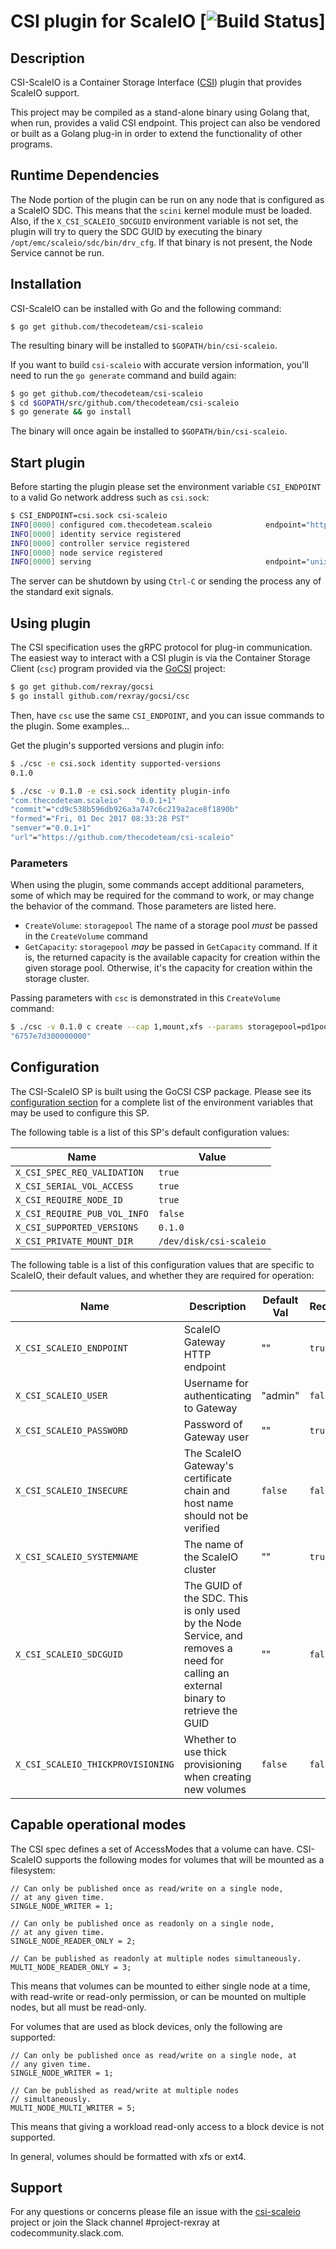 # CSI plugin for ScaleIO [![Build Status](http://travis-ci.org/thecodeteam/csi-scaleio.svg?branch=master)]

## Description
CSI-ScaleIO is a Container Storage Interface ([CSI](https://github.com/container-storage-interface/spec))
plugin that provides ScaleIO support.

This project may be compiled as a stand-alone binary using Golang that, when
run, provides a valid CSI endpoint. This project can also be vendored or built
as a Golang plug-in in order to extend the functionality of other programs.

## Runtime Dependencies
The Node portion of the plugin can be run on any node that is configured as a
ScaleIO SDC. This means that the `scini` kernel module must be loaded. Also,
if the `X_CSI_SCALEIO_SDCGUID` environment variable is not set, the plugin will
try to query the SDC GUID by executing the binary
`/opt/emc/scaleio/sdc/bin/drv_cfg`. If that binary is not present, the Node
Service cannot be run.

## Installation
CSI-ScaleIO can be installed with Go and the following command:

`$ go get github.com/thecodeteam/csi-scaleio`

The resulting binary will be installed to `$GOPATH/bin/csi-scaleio`.

If you want to build `csi-scaleio` with accurate version information, you'll
need to run the `go generate` command and build again:

```bash
$ go get github.com/thecodeteam/csi-scaleio
$ cd $GOPATH/src/github.com/thecodeteam/csi-scaleio
$ go generate && go install
```

The binary will once again be installed to `$GOPATH/bin/csi-scaleio`.

## Start plugin
Before starting the plugin please set the environment variable
`CSI_ENDPOINT` to a valid Go network address such as `csi.sock`:

```bash
$ CSI_ENDPOINT=csi.sock csi-scaleio
INFO[0000] configured com.thecodeteam.scaleio            endpoint="https://10.50.10.100:443" insecure=true password="******" privatedir=/dev/disk/csi-scaleio sdcGUID= systemname=democluster thickprovision=false user=admin
INFO[0000] identity service registered
INFO[0000] controller service registered
INFO[0000] node service registered
INFO[0000] serving                                       endpoint="unix:///csi.sock"
```

The server can be shutdown by using `Ctrl-C` or sending the process
any of the standard exit signals.

## Using plugin
The CSI specification uses the gRPC protocol for plug-in communication.
The easiest way to interact with a CSI plugin is via the Container
Storage Client (`csc`) program provided via the
[GoCSI](https://github.com/rexray/gocsi) project:

```bash
$ go get github.com/rexray/gocsi
$ go install github.com/rexray/gocsi/csc
```

Then, have `csc` use the same `CSI_ENDPOINT`, and you can issue commands
to the plugin. Some examples...

Get the plugin's supported versions and plugin info:

```bash
$ ./csc -e csi.sock identity supported-versions
0.1.0

$ ./csc -v 0.1.0 -e csi.sock identity plugin-info
"com.thecodeteam.scaleio"	"0.0.1+1"
"commit"="cd9c538b596db926a3a747c6c219a2ace8f1890b"
"formed"="Fri, 01 Dec 2017 08:33:28 PST"
"semver"="0.0.1+1"
"url"="https://github.com/thecodeteam/csi-scaleio"
```

### Parameters
When using the plugin, some commands accept additional parameters, some of which
may be required for the command to work, or may change the behavior of the
command. Those parameters are listed here.

* `CreateVolume`: `storagepool` The name of a storage pool *must* be passed
  in the `CreateVolume` command
* `GetCapacity`: `storagepool` *may* be passed in `GetCapacity` command. If it
  is, the returned capacity is the available capacity for creation within the
  given storage pool. Otherwise, it's the capacity for creation within the
  storage cluster.

Passing parameters with `csc` is demonstrated in this `CreateVolume` command:

```bash
$ ./csc -v 0.1.0 c create --cap 1,mount,xfs --params storagepool=pd1pool1 myvol
"6757e7d300000000"
```

## Configuration
The CSI-ScaleIO SP is built using the GoCSI CSP package. Please
see its
[configuration section](https://github.com/rexray/gocsi#configuration)
for a complete list of the environment variables that may be used to
configure this SP.

The following table is a list of this SP's default configuration values:

| Name | Value |
|------|---------|
| `X_CSI_SPEC_REQ_VALIDATION` | `true` |
| `X_CSI_SERIAL_VOL_ACCESS` | `true` |
| `X_CSI_REQUIRE_NODE_ID` | `true` |
| `X_CSI_REQUIRE_PUB_VOL_INFO` | `false` |
| `X_CSI_SUPPORTED_VERSIONS` | `0.1.0` |
| `X_CSI_PRIVATE_MOUNT_DIR` | `/dev/disk/csi-scaleio` |

The following table is a list of this configuration values that are specific
to ScaleIO, their default values, and whether they are required for operation:

| Name | Description | Default Val | Required |
|------|-------------|-------------|----------|
| `X_CSI_SCALEIO_ENDPOINT` | ScaleIO Gateway HTTP endpoint | "" | `true` |
| `X_CSI_SCALEIO_USER`     | Username for authenticating to Gateway | "admin" | `false` |
| `X_CSI_SCALEIO_PASSWORD` | Password of Gateway user | "" | `true` |
| `X_CSI_SCALEIO_INSECURE` | The ScaleIO Gateway's certificate chain and host name should not be verified | `false` | `false` |
| `X_CSI_SCALEIO_SYSTEMNAME` | The name of the ScaleIO cluster | "" | `true` |
| `X_CSI_SCALEIO_SDCGUID` | The GUID of the SDC. This is only used by the Node Service, and removes a need for calling an external binary to retrieve the GUID | "" | `false` |
| `X_CSI_SCALEIO_THICKPROVISIONING` | Whether to use thick provisioning when creating new volumes | `false` | `false` |

## Capable operational modes
The CSI spec defines a set of AccessModes that a volume can have. CSI-ScaleIO
supports the following modes for volumes that will be mounted as a filesystem:

```
// Can only be published once as read/write on a single node,
// at any given time.
SINGLE_NODE_WRITER = 1;

// Can only be published once as readonly on a single node,
// at any given time.
SINGLE_NODE_READER_ONLY = 2;

// Can be published as readonly at multiple nodes simultaneously.
MULTI_NODE_READER_ONLY = 3;
```

This means that volumes can be mounted to either single node at a time, with
read-write or read-only permission, or can be mounted on multiple nodes, but all
must be read-only.

For volumes that are used as block devices, only the following are supported:

```
// Can only be published once as read/write on a single node, at
// any given time.
SINGLE_NODE_WRITER = 1;

// Can be published as read/write at multiple nodes
// simultaneously.
MULTI_NODE_MULTI_WRITER = 5;
```

This means that giving a workload read-only access to a block device is not
supported.

In general, volumes should be formatted with xfs or ext4.

## Support
For any questions or concerns please file an issue with the
[csi-scaleio](https://github.com/thecodeteam/csi-scaleio/issues) project or join
the Slack channel #project-rexray at codecommunity.slack.com.
